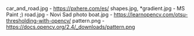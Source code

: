 car_and_road.jpg - https://pxhere.com/es/
shapes.jpg, *gradient.jpg - MS Paint ;)
road.jpg - Novi Sad photo
boat.jpg - https://learnopencv.com/otsu-thresholding-with-opencv/
pattern.png - https://docs.opencv.org/2.4/_downloads/pattern.png

